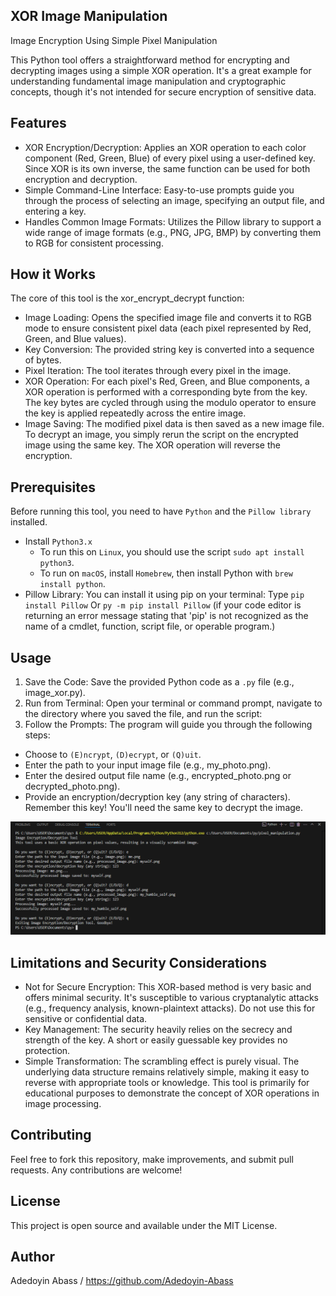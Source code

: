## XOR Image Manipulation
Image Encryption Using Simple Pixel Manipulation

This Python tool offers a straightforward method for encrypting and decrypting images using a simple XOR operation. It's a great example for understanding fundamental image manipulation and cryptographic concepts, though it's not intended for secure encryption of sensitive data.

## Features
* XOR Encryption/Decryption: Applies an XOR operation to each color component (Red, Green, Blue) of every pixel using a user-defined key. Since XOR is its own inverse, the same function can be used for both encryption and decryption.
* Simple Command-Line Interface: Easy-to-use prompts guide you through the process of selecting an image, specifying an output file, and entering a key.
* Handles Common Image Formats: Utilizes the Pillow library to support a wide range of image formats (e.g., PNG, JPG, BMP) by converting them to RGB for consistent processing.

## How it Works
The core of this tool is the xor_encrypt_decrypt function:

* Image Loading: Opens the specified image file and converts it to RGB mode to ensure consistent pixel data (each pixel represented by Red, Green, and Blue values).
* Key Conversion: The provided string key is converted into a sequence of bytes.
* Pixel Iteration: The tool iterates through every pixel in the image.
* XOR Operation: For each pixel's Red, Green, and Blue components, a XOR operation is performed with a corresponding byte from the key. The key bytes are cycled through using the modulo operator to ensure the key is applied repeatedly across the entire image.
* Image Saving: The modified pixel data is then saved as a new image file.
To decrypt an image, you simply rerun the script on the encrypted image using the same key. The XOR operation will reverse the encryption.

## Prerequisites
Before running this tool, you need to have `Python` and the `Pillow library` installed.
* Install `Python3.x`
  * To run this on `Linux`, you should use the script `sudo apt install python3`.
  * To run on `macOS`, install `Homebrew`, then install Python with `brew install python`.
* Pillow Library: You can install it using pip on your terminal: 
Type `pip install Pillow`
Or `py -m pip install Pillow` (if your code editor is returning an error message stating that 'pip' is not recognized as the name of a cmdlet, function, script file, or operable program.)

## Usage
1. Save the Code: Save the provided Python code as a `.py` file (e.g., image_xor.py).
2. Run from Terminal: Open your terminal or command prompt, navigate to the directory where you saved the file, and run the script:
3. Follow the Prompts: The program will guide you through the following steps:

  * Choose to `(E)ncrypt`, `(D)ecrypt`, or `(Q)uit`.
  * Enter the path to your input image file (e.g., my_photo.png).
  * Enter the desired output file name (e.g., encrypted_photo.png or decrypted_photo.png).
  * Provide an encryption/decryption key (any string of characters). Remember this key! You'll need the same key to decrypt the image.
 
 ![Alt text](https://github.com/Adedoyin-Abass/xor_image_manipulation/blob/main/screenshots/Screenshot%202025-06-12%20033427.png)

## Limitations and Security Considerations
* Not for Secure Encryption: This XOR-based method is very basic and offers minimal security. It's susceptible to various cryptanalytic attacks (e.g., frequency analysis, known-plaintext attacks). Do not use this for sensitive or confidential data.
* Key Management: The security heavily relies on the secrecy and strength of the key. A short or easily guessable key provides no protection.
* Simple Transformation: The scrambling effect is purely visual. The underlying data structure remains relatively simple, making it easy to reverse with appropriate tools or knowledge.
This tool is primarily for educational purposes to demonstrate the concept of XOR operations in image processing.

## Contributing
Feel free to fork this repository, make improvements, and submit pull requests. Any contributions are welcome!

## License
This project is open source and available under the MIT License.

## Author
Adedoyin Abass / https://github.com/Adedoyin-Abass
